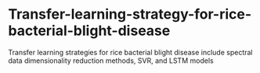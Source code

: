 # Transfer-learning-strategy-for-rice-bacterial-blight-disease
Transfer learning strategies for rice bacterial blight disease include spectral data dimensionality reduction methods, SVR, and LSTM models
